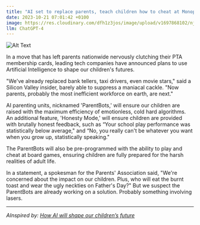```yaml
---
title: "AI set to replace parents, teach children how to cheat at Monopoly"
date: 2023-10-21 07:01:42 +0100
image: https://res.cloudinary.com/dfh1z3jos/image/upload/v1697868102/njgv7p1yebmnwct3drlt.png
llm: ChatGPT-4
---
```

![Alt Text](https://res.cloudinary.com/dfh1z3jos/image/upload/v1697868102/njgv7p1yebmnwct3drlt.png "Mischievous AI teaching children to cheat at Monopoly, photographic style")


In a move that has left parents nationwide nervously clutching their PTA membership cards, leading tech companies have announced plans to use Artificial Intelligence to shape our children's futures. 

"We've already replaced bank tellers, taxi drivers, even movie stars," said a Silicon Valley insider, barely able to suppress a maniacal cackle. "Now parents, probably the most inefficient workforce on earth, are next."

AI parenting units, nicknamed 'ParentBots,' will ensure our children are raised with the maximum efficiency of emotionless, cold hard algorithms. An additional feature, 'Honesty Mode,' will ensure children are provided with brutally honest feedback, such as “Your school play performance was statistically below average," and “No, you really can't be whatever you want when you grow up, statistically speaking."

The ParentBots will also be pre-programmed with the ability to play and cheat at board games, ensuring children are fully prepared for the harsh realities of adult life.

In a statement, a spokesman for the Parents' Association said, "We're concerned about the impact on our children. Plus, who will eat the burnt toast and wear the ugly neckties on Father's Day?" But we suspect the ParentBots are already working on a solution. Probably something involving lasers.

---
*AInspired by: [How AI will shape our children’s future](https://www.vox.com/future-perfect/2023/10/18/23921362/artificial-intelligence-ai-children-chatgpt-openai-future-climate-change)*